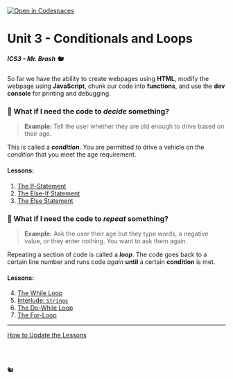[![Open in Codespaces](https://classroom.github.com/assets/launch-codespace-2972f46106e565e64193e422d61a12cf1da4916b45550586e14ef0a7c637dd04.svg)](https://classroom.github.com/open-in-codespaces?assignment_repo_id=16851208)
# Unit 3 - Conditionals and Loops

##### ICS3 - Mr. Brash 🐿️


So far we have the ability to create webpages using **HTML**, modify the webpage using **JavaScript**, chunk our code into **functions**, and use the **dev console** for printing and debugging.

### 🤔 What if I need the code to _decide_ something?

> **Example:** Tell the user whether they are old enough to drive based on their age.

This is called a **_condition_**. You are permitted to drive a vehicle on the _condition_ that you meet the age requirement.

#### Lessons:

1. [The If-Statement](./Lessons/1%20-%20Conditionals/1%20-%20IF.md)
2. [The Else-If Statement](./Lessons/1%20-%20Conditionals/2%20-%20Else-If.md)
3. [The Else Statement](./Lessons/1%20-%20Conditionals/3%20-%20Else.md)

### 🤔 What if I need the code to _repeat_ something?

> **Example:** Ask the user their age but they type words, a negative value, or they enter nothing. You want to ask them again.

Repeating a section of code is called a **_loop_**. The code goes back to a certain line number and runs code _again_ **until** a certain **condition** is met.

#### Lessons:

4. [The While Loop](./Lessons/2%20-%20Loops/4%20-%20While.md)
5. [Interlude: `Strings`](./Lessons/2%20-%20Loops/5%20-%20Interlude_Strings.md)
6. [The Do-While Loop](./Lessons/2%20-%20Loops/6%20-%20Do-While.md)
7. [The For-Loop](./Lessons/2%20-%20Loops/7%20-%20For.md)

---

[How to Update the Lessons](./Lessons/Update.md)


<br>
<br>

🐿️
